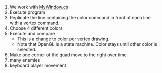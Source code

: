 1. We work with [MyWindow.cs](MyWindow.cs)
1. Execute program
1. Replicate the line containing the color command in front of each line with a vertex command.
1. Choose 4 different colors
1. Execute and compare
	+ This is a change to color per vertex drawing.
	+ Note that OpenGL is a state machine. Color stays until other color is selected.
1. Make one corner of the quad move to the right over time
1. many enemies
1. keyboard player movement
